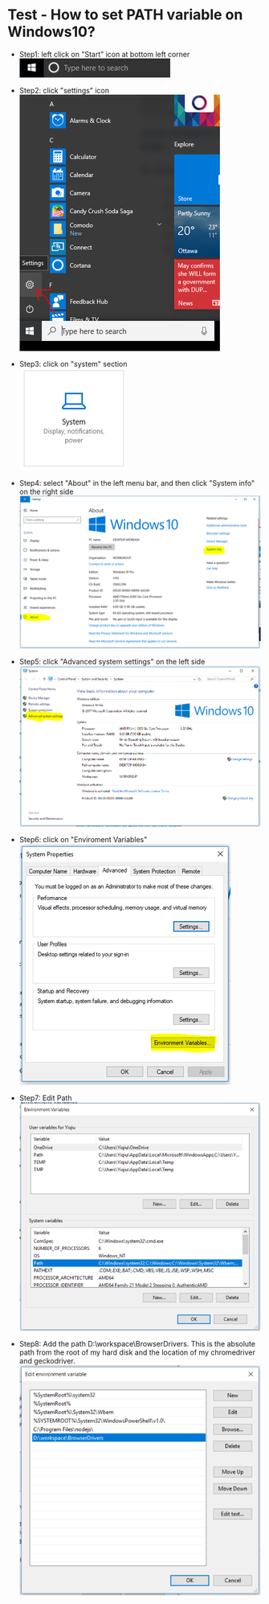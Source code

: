 # Test - How to set PATH variable on Windows10?

* Step1: left click on "Start" icon at bottom left corner<br> 
![Image of "Start"](pics/start.PNG)

* Step2: click "settings" icon<br>
![Image of "Settings"](pics/setting.PNG)

* Step3: click on "system" section<br>
![Image of "system"](pics/system.PNG)

* Step4: select "About" in the left menu bar, and then click "System info" on the right side<br>
![Image of "About"](pics/about.PNG)

* Step5: click "Advanced system settings" on the left side<br>
![Image of "Advanced system settings"](pics/advanced.PNG)

* Step6: click on "Enviroment Variables"<br> 
![Image of "Advanced system settings"](pics/environment-variables.PNG)

* Step7: Edit Path<br>
![Image of "Edit Path"](pics/edit-path.PNG)

* Step8: Add the path D:\workspace\BrowserDrivers. This is the absolute path from the root of my hard disk and the location of my chromedriver and geckodriver.<br>
![Image of "Add Path"](pics/add-path.PNG)




